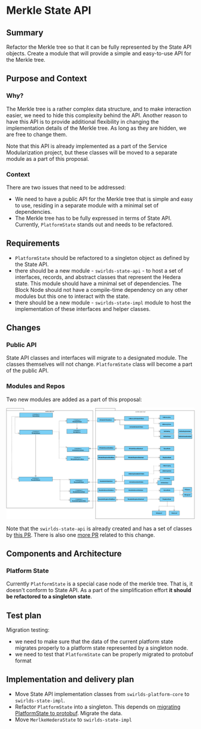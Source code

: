 # Merkle State API

## Summary

Refactor the Merkle tree so that it can be fully represented by the State API objects.
Create a module that will provide a simple and easy-to-use API for the Merkle tree.

## Purpose and Context

### Why?

The Merkle tree is a rather complex data structure, and to make interaction easier, we need to hide this complexity behind the API.
Another reason to have this API is to provide additional flexibility in changing the implementation details of the Merkle tree.
As long as they are hidden, we are free to change them.

Note that this API is already implemented as a part of the Service Modularization project, but these classes will be moved
to a separate module as a part of this proposal.

### Context

There are two issues that need to be addressed:

* We need to have a public API for the Merkle tree that is simple and easy to use, residing in a separate module with a minimal set of dependencies.
* The Merkle tree has to be fully expressed in terms of State API. Currently, `PlatformState` stands out and needs to be refactored.[](https://)

## Requirements

- `PlatformState` should be refactored to a singleton object as defined by the State API.
- there should be a new module - `swirlds-state-api` - to host a set of interfaces, records, and abstract classes that represent the Hedera state.
  This module should have a minimal set of dependencies. The Block Node should not have a compile-time dependency
  on any other modules but this one to interact with the state.
- there should be a new module - `swirlds-state-impl` module to host the implementation of these interfaces and helper classes.

## Changes

### Public API

State API classes and interfaces will migrate to a designated module. The classes themselves will not change. `PlatformState` class will become a part of the public API. [](https://)

### Modules and Repos

Two new modules are added as a part of this proposal:

![state-modules](assets/state-modules.png)

Note that the `swirlds-state-api` is already created and has a set of classes by [this PR](https://github.com/hashgraph/hedera-services/pull/12570). There is also one [more PR](https://github.com/hashgraph/hedera-services/pull/13331) related to this change.

## Components and Architecture

### Platform State

Currently `PlatformState` is a special case node of the merkle tree. That is, it doesn't conform to State API. As a part of the simplification effort **it should be refactored to a singleton state**.

## Test plan

Migration testing:

- we need to make sure that the data of the current platform state migrates properly to a platform state represented by a singleton node.
- we need to test that `PlatformState` can be properly migrated to protobuf format[](https://)

## Implementation and delivery plan

- Move State API implementation classes from `swirlds-platform-core` to `swirlds-state-impl`.
- Refactor `PlatformState` into a singleton. This depends on [migrating PlatformState to protobuf](https://github.com/hashgraph/hedera-services/pull/13694). Migrate the data.
- Move `MerlkeHederaState` to `swirlds-state-impl`
